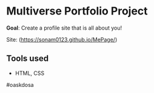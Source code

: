 # Multiverse Portfolio Project 

**Goal**: Create a profile site that is all about you!

Site: (https://sonam0123.github.io/MePage/)

## Tools used 
* HTML, CSS

#oaskdosa

